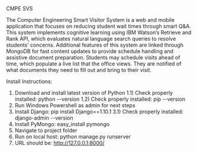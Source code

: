 CMPE SVS

The Computer Engineering Smart Visitor System is a web and mobile application that focuses on reducing student wait times through smart Q&A. This system implements cognitive learning using IBM Watson’s Retrieve and Rank API, which evaluates natural language search queries to resolve students’ concerns. Additional features of this system are linked through MongoDB for fast content updates to provide schedule handling and assistive document preparation. Students may schedule visits ahead of time, which populate a live list that the office views. They are notified of what documents they need to fill out and bring to their visit.

Install Instructions:
1) Download and install latest version of Python
	1.1) Check properly installed: python --version
	1.2) Check properly installed: pip --version
2) Run Windows Powershell as admin for next steps
3) Install Django: pip install Django==1.10.1
	3.1) Check properly installed: django-admin --version
4) Install PyMongo: easy_install pymongo
5) Navigate to project folder
6) Run on local host: python manage.py runserver
7) URL should be: http://127.0.0.1:8000/